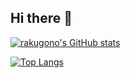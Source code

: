 ## Hi there 👋


[![rakugono's GitHub stats](https://github-readme-stats.vercel.app/api?username=rakugono&theme=vue-dark&show_icons=true)](https://github.com/rakugono/github-readme-stats)

[![Top Langs](https://github-readme-stats.vercel.app/api/top-langs/?username=rakugono&theme=vue-dark&show_icons=true&layout=compact)](https://github.com/rakugono/github-readme-stats)


<!--
**rakugono/rakugono** is a ✨ _special_ ✨ repository because its `README.md` (this file) appears on your GitHub profile.

Here are some ideas to get you started:

- 🔭 I’m currently working on ...
- 🌱 I’m currently learning ...
- 👯 I’m looking to collaborate on ...
- 🤔 I’m looking for help with ...
- 💬 Ask me about ...
- 📫 How to reach me: ...
- 😄 Pronouns: ...
- ⚡ Fun fact: ...
-->
